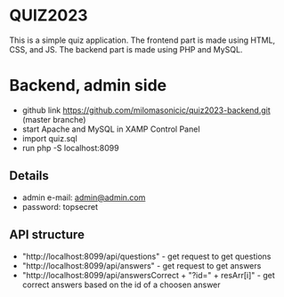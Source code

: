 # QUIZ2023

This is a simple quiz application. The frontend part is made using HTML, CSS, and JS. The backend part is made using PHP and MySQL.

# Backend, admin side
* github link https://github.com/milomasonicic/quiz2023-backend.git (master branche)
* start Apache and MySQL in XAMP Control Panel
* import quiz.sql
* run php -S localhost:8099

## Details 
   * admin e-mail: admin@admin.com
   * password: topsecret

## API structure
   * "http://localhost:8099/api/questions" - get request to get questions
   * "http://localhost:8099/api/answers" - get request to get answers
   * "http://localhost:8099/api/answersCorrect + "?id=" + resArr[i]" - get correct answers based on the id of a choosen answer

